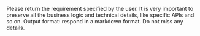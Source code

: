 Please return the requirement specified by the user. It is very important to preserve all the business logic and technical details, like specific APIs and so on.
Output format: respond in a markdown format. Do not miss any details.